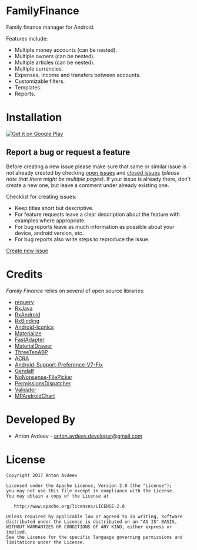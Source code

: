 # FamilyFinance

Family finance manager for Android.

Features include:
* Multiple money accounts (can be nested).
* Multiple owners (can be nested).
* Multiple articles (can be nested).
* Multiple currencies.
* Expenses, income and transfers between accounts.
* Customizable filters.
* Templates.
* Reports.

# Installation

<a href='https://play.google.com/store/apps/details?id=io.github.zwieback.familyfinance'>
    <img alt='Get it on Google Play' src='https://play.google.com/intl/en_us/badges/images/generic/en_badge_web_generic.png'/>
</a>

## Report a bug or request a feature

Before creating a new issue please make sure that same or similar issue is not already created by checking 
[open issues](https://github.com/zwieback/FamilyFinance/issues?state=open) and [closed issues](https://github.com/zwieback/FamilyFinance/issues?state=closed) *(please note that there might be multiple pages)*. If your issue is already 
there, don't create a new one, but leave a comment under already existing one.

Checklist for creating issues:

- Keep titles short but descriptive.
- For feature requests leave a clear description about the feature with examples where appropriate.
- For bug reports leave as much information as possible about your device, android version, etc.
- For bug reports also write steps to reproduce the issue.

[Create new issue](https://github.com/zwieback/FamilyFinance/issues/new)

# Credits

*Family Finance* relies on several of open source libraries:

- [requery](https://github.com/requery/requery)
- [RxJava](https://github.com/ReactiveX/RxJava)
- [RxAndroid](https://github.com/ReactiveX/RxAndroid)
- [RxBinding](https://github.com/JakeWharton/RxBinding)
- [Android-Iconics](https://github.com/mikepenz/Android-Iconics)
- [Materialize](https://github.com/mikepenz/Materialize)
- [FastAdapter](https://github.com/mikepenz/FastAdapter)
- [MaterialDrawer](https://github.com/mikepenz/MaterialDrawer)
- [ThreeTenABP](https://github.com/JakeWharton/ThreeTenABP)
- [ACRA](https://github.com/ACRA/acra)
- [Android-Support-Preference-V7-Fix](https://github.com/Gericop/Android-Support-Preference-V7-Fix/)
- [Gendalf](https://github.com/deviant-studio/Gendalf)
- [NoNonsense-FilePicker](https://github.com/spacecowboy/NoNonsense-FilePicker/)
- [PermissionsDispatcher](https://github.com/permissions-dispatcher/PermissionsDispatcher)
- [Validator](https://github.com/jpetitto/validator)
- [MPAndroidChart](https://github.com/PhilJay/MPAndroidChart)

# Developed By

* Anton Avdeev - <anton.avdeev.developer@gmail.com>

# License

    Copyright 2017 Anton Avdeev

    Licensed under the Apache License, Version 2.0 (the "License");
    you may not use this file except in compliance with the License.
    You may obtain a copy of the License at

       http://www.apache.org/licenses/LICENSE-2.0

    Unless required by applicable law or agreed to in writing, software
    distributed under the License is distributed on an "AS IS" BASIS,
    WITHOUT WARRANTIES OR CONDITIONS OF ANY KIND, either express or implied.
    See the License for the specific language governing permissions and
    limitations under the License.
